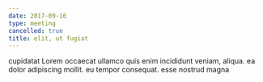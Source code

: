 ```yaml
---
date: 2017-09-16
type: meeting
cancelled: true
title: elit, ut fugiat
---
```

cupidatat Lorem occaecat ullamco quis enim incididunt veniam, aliqua. ea dolor adipiscing mollit. eu tempor consequat. esse nostrud magna